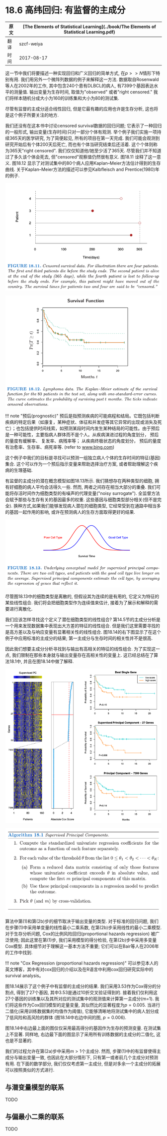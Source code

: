 # 18.6 高纬回归: 有监督的主成分

| 原文   | [The Elements of Statistical Learning](../book/The Elements of Statistical Learning.pdf) |
| ---- | ---------------------------------------- |
| 翻译   | szcf-weiya                               |
| 时间   | 2017-08-17                    |


这一节中我们将要描述一种实现回归和广义回归的简单方式, 在$p>>N$情形下特别有用. 我们用另外一个微阵列数据的例子来解释这一方法. 数据取自Rosenwald等人在2002年的工作, 其中包含240个患有DLBCL的病人, 有7399个基因表达水平的测量值. 输出变量为生存时间, 取值为"observed" 或者"right censored." 我们将样本随机分成大小为160的训练集和大小为80的测试集.

尽管有监督的主成分适合线性回归, 但是它最有趣的应用也许是生存分析, 这也将是这个例子所要关注的地方.


<!--
!!! note "censored survival data"
    个人理解是, 数据中无对应的记录值, 也就是只有部分个体有*生存时间*的记录值, 而其他个体没有记录值.[NEED VERIFIED!!]

-->

我们还没有在这本书中讨论censored survival数据的回归问题; 它表示了一种回归的一般形式, 输出变量(生存时间)只对一部分个体有观测. 举个例子我们实施一项持续365天的医学研究, 为了简便起见, 所有的项目在第一天完成. 我们可能会观测到研究开始后有个体200天后死亡, 而也有个体当研究结束后还活着. 这个个体则称为365天"right censored". 我们仅仅知道他/她至少活了365天. 尽管我们并不知道过了多久该个体会死去, 但"censored"观察值仍然很有意义. 图18.11 诠释了这一意义. 图18.12 显示了对测试集中的80个病人应用Kaplan–Meier方法估计得到的生存曲线. 关于Kaplan–Meier方法的描述可以参见Kalbfleisch and Prentice(1980)年的例子.

![](../img/18/fig18.11.png)

![](../img/18/fig18.12.png)

!!! note "预后(prognostic)"
    预后是指预测疾病的可能病程和结局。它既包括判断疾病的特定后果（如康复，某种症状、体征和并发症等其它异常的出现或消失及死亡）；也包括提供时间线索，如预测某段时间内发生某种结局的可能性。由于预后是一种可能性，主要指病人群体而不是个人。从疾病演进过程的角度划分， 预后的量度有缓解率、 复发率、病残率等； 从疾病终极状态的角度划分， 预后的量度有治愈率、生存率、病死率等. (refer to www.bing.com)

这个例子中我们的目标是寻找可以预测一组独立病人个体的生存时间的特征(基因)集合. 这个可以作为一个预后指示变量来帮助选择治疗方案, 或者帮助理解这个疾病的生理基础.

有监督的主成分的潜在概念模型如图18.13所示. 我们猜想存在两种类型的细胞, 拥有好细胞的病人平均会活得久一些. 然而, 两者之间存在相当大部分的重叠. 我们可能将存活时间作为细胞类型的有噪声的代理变量("noisy surrogate"). 全监督方法会赋予那些与生存有关的基因最多的权重. 这些基因与细胞类型部分相关(但不是完全). 换种方式,如果我们能够发现病人潜在的细胞类型, 它经常受到在通路中相当多的基因一起作用的影响, 或许在预测病人的生存方面取得更好的结果.

![](../img/18/fig18.13.png)

尽管图18.13中的细胞类型是离散的, 但假设其为连续的是有用的, 它定义为特征的某些线性组合. 我们将会把细胞类型作为连续值来估计, 接着为了展示和解释的需要进行离散化.

我们应该怎样寻找这个定义了潜在细胞类型的线性组合? 第14.5节的主成分分析是一个用来发现数据集中表现出大方差的特征的线性组合. 但是我们这里需要寻找的是高方差以及与响应变量有显著相关性的线性组合. 图18.14的右下图显示了在这个例子中应用标准的主成分的结果; 第一主成分与生存时间的相关性并不是很高.

因此我们想要主成分分析寻找到与输出有高相关的特征的线性组合. 为了实现这一点, 我们限制在那些本身就与输出变量存在高相关性的变量上. 这已经总结在了算法18.1中, 并且在图18.14中做了解释.


![](../img/18/fig18.14.png)

![](../img/18/alg18.1.png)


算法中第(1)和第(2b)步的细节取决于输出变量的类型. 对于标准的回归问题, 我们在步骤(1)中采用单变量的线性最小二乘系数, 在第(2b)步采用线性的最小二乘模型. 对于生存分析问题, Cox的比例风险回归(proportional hazards regression) 被广泛使用; 因此这里在第(1)步, 我们采用模型的得分检验, 在第(2b)步中采用多变量Cox模型. 具体细节对于理解这一基本方法不重要; 它们可以在Bair等人在2006年的工作中找到.


!!! note "Cox Regression (proportional hazards regression)"
    可以参见本人的英文博客，其中有对cox回归的介绍以及在R语言中利用cox回归研究实际中的survival analysis。


图18.14展示了这个例子中有监督的主成分的结果. 我们采用3.53作为Cox得分的分割点, 得到了27个基因, 其中3.53是通过10折交叉验证得到的. 接着我们仅利用这27个基因的训练集以及其所对应的测试集中的观测值来计算第一主成分(m=1). 我们将这些作为Cox回归模型的定量变量, 其似然比的显著程度为$p=0.005$. 当进行二值化(采用训练数据集的均值作为阈值), 它能够清晰地将测试集中的病人划分成了低风险和高风险的群体 (图18.14中右边中间的图, $p=0.006$).

图18.14中右边最上面的图仅仅采用最高得分的基因作为生存的预测变量. 在测试集上不显著. 同样地, 右边最下面的图显示了采用所有训练数据的主成分的二值化, 这也是不显著的.

我们的过程允许在第(2a)步中采用$m>1$个主成分. 然而, 步骤(1)中的有监督使得主成分与输出变量一致, 也因此在大部分情形下, 只有第一或者前几个主成分对预测有用. 在下面的数学部分, 我们仅仅考虑第一主成分, 但是对多余一个主成分的拓展可以按照类似的方式进行.

## 与潜变量模型的联系
TODO

## 与偏最小二乘的联系
TODO
